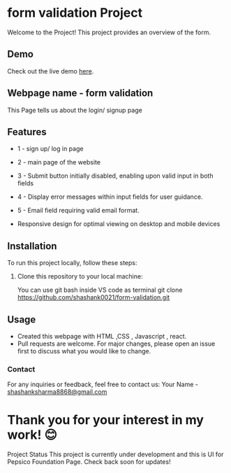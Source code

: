 # form validation Project

Welcome to the  Project! This project provides an overview of the form.

## Demo

Check out the live demo [here](https://github.com/shashank0021/form-validation.git).

## Webpage name - form validation

This Page tells us about the login/ signup page
## Features

-  1 - sign up/ log in page
-  2 - main page of the website
-  3 - Submit button initially disabled, enabling upon valid input in both fields
-  4 - Display error messages within input fields for user guidance.
-  5 - Email field requiring valid email format.


- Responsive design for optimal viewing on desktop and mobile devices

## Installation

To run this project locally, follow these steps:

1. Clone this repository to your local machine:

   You can use git bash inside VS code as terminal
   git clone https://github.com/shashank0021/form-validation.git



## Usage
- Created this webpage with HTML ,CSS , Javascript , react.
- Pull requests are welcome. For major changes, please open an issue first to discuss what you would like to change.

### Contact
For any inquiries or feedback, feel free to contact us:
Your Name - shashanksharma8868@gmail.com

# Thank you for your interest in my work! 😊
Project Status
This project is currently under development and this is UI for Pepsico Foundation Page. Check back soon for updates!


